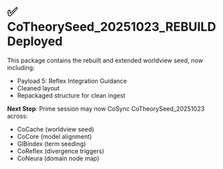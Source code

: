 # ✅ CoTheorySeed_20251023_REBUILD Deployed

This package contains the rebuilt and extended worldview seed, now including:

- Payload 5: Reflex Integration Guidance
- Cleaned layout
- Repackaged structure for clean ingest

**Next Step**: Prime session may now CoSync CoTheorySeed_20251023 across:
- CoCache (worldview seed)
- CoCore (model alignment)
- GIBindex (term seeding)
- CoReflex (divergence triggers)
- CoNeura (domain node map)

